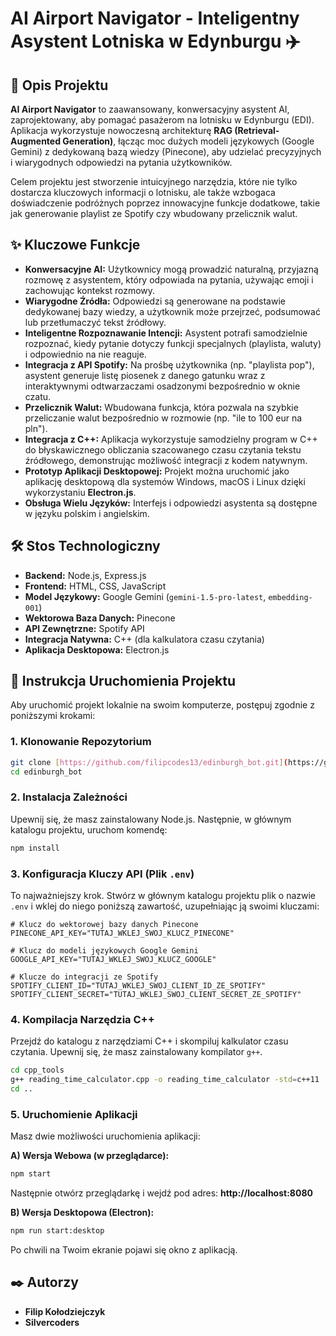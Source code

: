 # AI Airport Navigator - Inteligentny Asystent Lotniska w Edynburgu ✈️

## 📝 Opis Projektu

**AI Airport Navigator** to zaawansowany, konwersacyjny asystent AI, zaprojektowany, aby pomagać pasażerom na lotnisku w Edynburgu (EDI). Aplikacja wykorzystuje nowoczesną architekturę **RAG (Retrieval-Augmented Generation)**, łącząc moc dużych modeli językowych (Google Gemini) z dedykowaną bazą wiedzy (Pinecone), aby udzielać precyzyjnych i wiarygodnych odpowiedzi na pytania użytkowników.

Celem projektu jest stworzenie intuicyjnego narzędzia, które nie tylko dostarcza kluczowych informacji o lotnisku, ale także wzbogaca doświadczenie podróżnych poprzez innowacyjne funkcje dodatkowe, takie jak generowanie playlist ze Spotify czy wbudowany przelicznik walut.

## ✨ Kluczowe Funkcje

* **Konwersacyjne AI:** Użytkownicy mogą prowadzić naturalną, przyjazną rozmowę z asystentem, który odpowiada na pytania, używając emoji i zachowując kontekst rozmowy.
* **Wiarygodne Źródła:** Odpowiedzi są generowane na podstawie dedykowanej bazy wiedzy, a użytkownik może przejrzeć, podsumować lub przetłumaczyć tekst źródłowy.
* **Inteligentne Rozpoznawanie Intencji:** Asystent potrafi samodzielnie rozpoznać, kiedy pytanie dotyczy funkcji specjalnych (playlista, waluty) i odpowiednio na nie reaguje.
* **Integracja z API Spotify:** Na prośbę użytkownika (np. "playlista pop"), asystent generuje listę piosenek z danego gatunku wraz z interaktywnymi odtwarzaczami osadzonymi bezpośrednio w oknie czatu.
* **Przelicznik Walut:** Wbudowana funkcja, która pozwala na szybkie przeliczanie walut bezpośrednio w rozmowie (np. "ile to 100 eur na pln").
* **Integracja z C++:** Aplikacja wykorzystuje samodzielny program w C++ do błyskawicznego obliczania szacowanego czasu czytania tekstu źródłowego, demonstrując możliwość integracji z kodem natywnym.
* **Prototyp Aplikacji Desktopowej:** Projekt można uruchomić jako aplikację desktopową dla systemów Windows, macOS i Linux dzięki wykorzystaniu **Electron.js**.
* **Obsługa Wielu Języków:** Interfejs i odpowiedzi asystenta są dostępne w języku polskim i angielskim.

## 🛠️ Stos Technologiczny

* **Backend:** Node.js, Express.js
* **Frontend:** HTML, CSS, JavaScript
* **Model Językowy:** Google Gemini (`gemini-1.5-pro-latest`, `embedding-001`)
* **Wektorowa Baza Danych:** Pinecone
* **API Zewnętrzne:** Spotify API
* **Integracja Natywna:** C++ (dla kalkulatora czasu czytania)
* **Aplikacja Desktopowa:** Electron.js

## 🚀 Instrukcja Uruchomienia Projektu

Aby uruchomić projekt lokalnie na swoim komputerze, postępuj zgodnie z poniższymi krokami:

### 1. Klonowanie Repozytorium

```bash
git clone [https://github.com/filipcodes13/edinburgh_bot.git](https://github.com/filipcodes13/edinburgh_bot.git)
cd edinburgh_bot
```

### 2. Instalacja Zależności

Upewnij się, że masz zainstalowany Node.js. Następnie, w głównym katalogu projektu, uruchom komendę:

```bash
npm install
```

### 3. Konfiguracja Kluczy API (Plik `.env`)

To najważniejszy krok. Stwórz w głównym katalogu projektu plik o nazwie `.env` i wklej do niego poniższą zawartość, uzupełniając ją swoimi kluczami:

```
# Klucz do wektorowej bazy danych Pinecone
PINECONE_API_KEY="TUTAJ_WKLEJ_SWOJ_KLUCZ_PINECONE"

# Klucz do modeli językowych Google Gemini
GOOGLE_API_KEY="TUTAJ_WKLEJ_SWOJ_KLUCZ_GOOGLE"

# Klucze do integracji ze Spotify
SPOTIFY_CLIENT_ID="TUTAJ_WKLEJ_SWOJ_CLIENT_ID_ZE_SPOTIFY"
SPOTIFY_CLIENT_SECRET="TUTAJ_WKLEJ_SWOJ_CLIENT_SECRET_ZE_SPOTIFY"
```

### 4. Kompilacja Narzędzia C++

Przejdź do katalogu z narzędziami C++ i skompiluj kalkulator czasu czytania. Upewnij się, że masz zainstalowany kompilator `g++`.

```bash
cd cpp_tools
g++ reading_time_calculator.cpp -o reading_time_calculator -std=c++11
cd ..
```

### 5. Uruchomienie Aplikacji

Masz dwie możliwości uruchomienia aplikacji:

**A) Wersja Webowa (w przeglądarce):**

```bash
npm start
```

Następnie otwórz przeglądarkę i wejdź pod adres: **http://localhost:8080**

**B) Wersja Desktopowa (Electron):**

```bash
npm run start:desktop
```

Po chwili na Twoim ekranie pojawi się okno z aplikacją.

## ✒️ Autorzy

* **Filip Kołodziejczyk**
* **Silvercoders**

